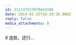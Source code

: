 ```yaml
---
id: 111137527879442188
date: 2014-03-25T16:29:26.000Z
reply: false
media_attachments: 0
---
```


8 连胜，还行…

